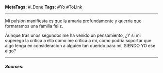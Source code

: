 **MetaTags:** #_Done
**Tags:** #Yo #ToLink 
- - -
Mi pulsión manifiesta es que la amaria profundamente y querría que formaramos una familia feliz.

Aunque tras unos segundos me ha venido un pensamiento, ¿Y si mi superego la critica a ella como me critica a mi, como podria soportar que  algo tenga en consideracion a alguien tan querido para mi, SIENDO YO ese algo?

- - - 
#### ***Sources:***